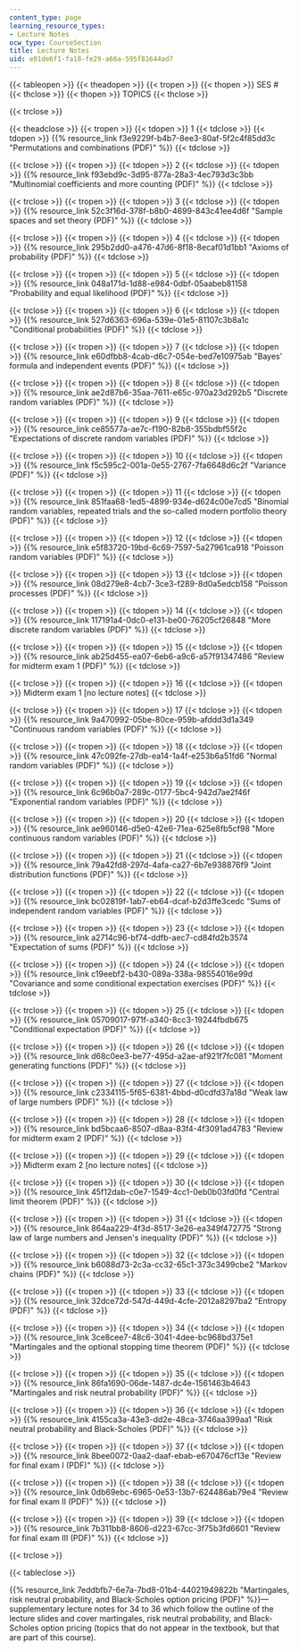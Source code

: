 ```yaml
---
content_type: page
learning_resource_types:
- Lecture Notes
ocw_type: CourseSection
title: Lecture Notes
uid: e01de6f1-fa18-fe29-a66a-595f81644ad7
---
```


{{< tableopen >}}
{{< theadopen >}}
{{< tropen >}}
{{< thopen >}}
SES #
{{< thclose >}}
{{< thopen >}}
TOPICS
{{< thclose >}}

{{< trclose >}}

{{< theadclose >}}
{{< tropen >}}
{{< tdopen >}}
1
{{< tdclose >}}
{{< tdopen >}}
{{% resource_link f3e9229f-b4b7-8ee3-80af-5f2c4f85dd3c "Permutations and combinations (PDF)" %}}
{{< tdclose >}}

{{< trclose >}}
{{< tropen >}}
{{< tdopen >}}
2
{{< tdclose >}}
{{< tdopen >}}
{{% resource_link f93ebd9c-3d95-877a-28a3-4ec793d3c3bb "Multinomial coefficients and more counting (PDF)" %}}
{{< tdclose >}}

{{< trclose >}}
{{< tropen >}}
{{< tdopen >}}
3
{{< tdclose >}}
{{< tdopen >}}
{{% resource_link 52c3f16d-378f-b8b0-4699-843c41ee4d6f "Sample spaces and set theory (PDF)" %}}
{{< tdclose >}}

{{< trclose >}}
{{< tropen >}}
{{< tdopen >}}
4
{{< tdclose >}}
{{< tdopen >}}
{{% resource_link 295b2dd0-a476-47d6-8f18-8ecaf01d1bb1 "Axioms of probability (PDF)" %}}
{{< tdclose >}}

{{< trclose >}}
{{< tropen >}}
{{< tdopen >}}
5
{{< tdclose >}}
{{< tdopen >}}
{{% resource_link 048a171d-1d88-e984-0dbf-05aabeb81158 "Probability and equal likelihood (PDF)" %}}
{{< tdclose >}}

{{< trclose >}}
{{< tropen >}}
{{< tdopen >}}
6
{{< tdclose >}}
{{< tdopen >}}
{{% resource_link 527d6363-696a-539e-01e5-81107c3b8a1c "Conditional probabilities (PDF)" %}}
{{< tdclose >}}

{{< trclose >}}
{{< tropen >}}
{{< tdopen >}}
7
{{< tdclose >}}
{{< tdopen >}}
{{% resource_link e60dfbb8-4cab-d6c7-054e-bed7e10975ab "Bayes' formula and independent events (PDF)" %}}
{{< tdclose >}}

{{< trclose >}}
{{< tropen >}}
{{< tdopen >}}
8
{{< tdclose >}}
{{< tdopen >}}
{{% resource_link ae2d87b6-35aa-7611-e65c-970a23d292b5 "Discrete random variables (PDF)" %}}
{{< tdclose >}}

{{< trclose >}}
{{< tropen >}}
{{< tdopen >}}
9
{{< tdclose >}}
{{< tdopen >}}
{{% resource_link ce85577a-ae7c-f190-82b8-355bdbf55f2c "Expectations of discrete random variables (PDF)" %}}
{{< tdclose >}}

{{< trclose >}}
{{< tropen >}}
{{< tdopen >}}
10
{{< tdclose >}}
{{< tdopen >}}
{{% resource_link f5c595c2-001a-0e55-2767-7fa6648d6c2f "Variance (PDF)" %}}
{{< tdclose >}}

{{< trclose >}}
{{< tropen >}}
{{< tdopen >}}
11
{{< tdclose >}}
{{< tdopen >}}
{{% resource_link 851faa68-1ed5-4899-934e-d624c00e7cd5 "Binomial random variables, repeated trials and the so-called modern portfolio theory (PDF)" %}}
{{< tdclose >}}

{{< trclose >}}
{{< tropen >}}
{{< tdopen >}}
12
{{< tdclose >}}
{{< tdopen >}}
{{% resource_link e5f83720-19bd-6c69-7597-5a27961ca918 "Poisson random variables (PDF)" %}}
{{< tdclose >}}

{{< trclose >}}
{{< tropen >}}
{{< tdopen >}}
13
{{< tdclose >}}
{{< tdopen >}}
{{% resource_link 08d279e8-4cb7-3ce3-f289-8d0a5edcb158 "Poisson processes (PDF)" %}}
{{< tdclose >}}

{{< trclose >}}
{{< tropen >}}
{{< tdopen >}}
14
{{< tdclose >}}
{{< tdopen >}}
{{% resource_link 117191a4-0dc0-e131-be00-76205cf26848 "More discrete random variables (PDF)" %}}
{{< tdclose >}}

{{< trclose >}}
{{< tropen >}}
{{< tdopen >}}
15
{{< tdclose >}}
{{< tdopen >}}
{{% resource_link ab25d455-ea07-6eb6-a9c6-a57f91347486 "Review for midterm exam 1 (PDF)" %}}
{{< tdclose >}}

{{< trclose >}}
{{< tropen >}}
{{< tdopen >}}
16
{{< tdclose >}}
{{< tdopen >}}
Midterm exam 1 \[no lecture notes\]
{{< tdclose >}}

{{< trclose >}}
{{< tropen >}}
{{< tdopen >}}
17
{{< tdclose >}}
{{< tdopen >}}
{{% resource_link 9a470992-05be-80ce-959b-afddd3d1a349 "Continuous random variables (PDF)" %}}
{{< tdclose >}}

{{< trclose >}}
{{< tropen >}}
{{< tdopen >}}
18
{{< tdclose >}}
{{< tdopen >}}
{{% resource_link 47c092fe-27db-ea14-1a4f-e253b6a51fd6 "Normal random variables (PDF)" %}}
{{< tdclose >}}

{{< trclose >}}
{{< tropen >}}
{{< tdopen >}}
19
{{< tdclose >}}
{{< tdopen >}}
{{% resource_link 6c96b0a7-289c-0177-5bc4-942d7ae2f46f "Exponential random variables (PDF)" %}}
{{< tdclose >}}

{{< trclose >}}
{{< tropen >}}
{{< tdopen >}}
20
{{< tdclose >}}
{{< tdopen >}}
{{% resource_link ae960146-d5e0-42e6-71ea-625e8fb5cf98 "More continuous random variables (PDF)" %}}
{{< tdclose >}}

{{< trclose >}}
{{< tropen >}}
{{< tdopen >}}
21
{{< tdclose >}}
{{< tdopen >}}
{{% resource_link 79a42fd8-297d-4afa-ca27-6b7e938876f9 "Joint distribution functions (PDF)" %}}
{{< tdclose >}}

{{< trclose >}}
{{< tropen >}}
{{< tdopen >}}
22
{{< tdclose >}}
{{< tdopen >}}
{{% resource_link bc02819f-1ab7-eb64-dcaf-b2d3ffe3cedc "Sums of independent random variables (PDF)" %}}
{{< tdclose >}}

{{< trclose >}}
{{< tropen >}}
{{< tdopen >}}
23
{{< tdclose >}}
{{< tdopen >}}
{{% resource_link a2714c96-bf74-ddfb-aec7-cd84fd2b3574 "Expectation of sums (PDF)" %}}
{{< tdclose >}}

{{< trclose >}}
{{< tropen >}}
{{< tdopen >}}
24
{{< tdclose >}}
{{< tdopen >}}
{{% resource_link c19eebf2-b430-089a-338a-98554016e99d "Covariance and some conditional expectation exercises (PDF)" %}}
{{< tdclose >}}

{{< trclose >}}
{{< tropen >}}
{{< tdopen >}}
25
{{< tdclose >}}
{{< tdopen >}}
{{% resource_link 05709017-971f-a340-8cc3-19244fbdb675 "Conditional expectation (PDF)" %}}
{{< tdclose >}}

{{< trclose >}}
{{< tropen >}}
{{< tdopen >}}
26
{{< tdclose >}}
{{< tdopen >}}
{{% resource_link d68c0ee3-be77-495d-a2ae-af921f7fc081 "Moment generating functions (PDF)" %}}
{{< tdclose >}}

{{< trclose >}}
{{< tropen >}}
{{< tdopen >}}
27
{{< tdclose >}}
{{< tdopen >}}
{{% resource_link c2334115-5f65-6381-4bbd-d0cdfd37a18d "Weak law of large numbers (PDF)" %}}
{{< tdclose >}}

{{< trclose >}}
{{< tropen >}}
{{< tdopen >}}
28
{{< tdclose >}}
{{< tdopen >}}
{{% resource_link bd5bcaa6-8507-d8aa-83f4-4f3091ad4783 "Review for midterm exam 2 (PDF)" %}}
{{< tdclose >}}

{{< trclose >}}
{{< tropen >}}
{{< tdopen >}}
29
{{< tdclose >}}
{{< tdopen >}}
Midterm exam 2 \[no lecture notes\]
{{< tdclose >}}

{{< trclose >}}
{{< tropen >}}
{{< tdopen >}}
30
{{< tdclose >}}
{{< tdopen >}}
{{% resource_link 45f12dab-c0e7-1549-4cc1-0eb0b03fd0fd "Central limit theorem (PDF)" %}}
{{< tdclose >}}

{{< trclose >}}
{{< tropen >}}
{{< tdopen >}}
31
{{< tdclose >}}
{{< tdopen >}}
{{% resource_link 864aa229-4f3d-8517-3e26-ea349f472775 "Strong law of large numbers and Jensen's inequality (PDF)" %}}
{{< tdclose >}}

{{< trclose >}}
{{< tropen >}}
{{< tdopen >}}
32
{{< tdclose >}}
{{< tdopen >}}
{{% resource_link b6088d73-2c3a-cc32-65c1-373c3499cbe2 "Markov chains (PDF)" %}}
{{< tdclose >}}

{{< trclose >}}
{{< tropen >}}
{{< tdopen >}}
33
{{< tdclose >}}
{{< tdopen >}}
{{% resource_link 32dce72d-547d-449d-4cfe-2012a8297ba2 "Entropy (PDF)" %}}
{{< tdclose >}}

{{< trclose >}}
{{< tropen >}}
{{< tdopen >}}
34
{{< tdclose >}}
{{< tdopen >}}
{{% resource_link 3ce8cee7-48c6-3041-4dee-bc968bd375e1 "Martingales and the optional stopping time theorem (PDF)" %}}
{{< tdclose >}}

{{< trclose >}}
{{< tropen >}}
{{< tdopen >}}
35
{{< tdclose >}}
{{< tdopen >}}
{{% resource_link 86fa1690-06de-1487-dc4e-1561463b4643 "Martingales and risk neutral probability (PDF)" %}}
{{< tdclose >}}

{{< trclose >}}
{{< tropen >}}
{{< tdopen >}}
36
{{< tdclose >}}
{{< tdopen >}}
{{% resource_link 4155ca3a-43e3-dd2e-48ca-3746aa399aa1 "Risk neutral probability and Black-Scholes (PDF)" %}}
{{< tdclose >}}

{{< trclose >}}
{{< tropen >}}
{{< tdopen >}}
37
{{< tdclose >}}
{{< tdopen >}}
{{% resource_link 8bee0072-0aa2-daaf-ebab-e670476cf13e "Review for final exam I (PDF)" %}}
{{< tdclose >}}

{{< trclose >}}
{{< tropen >}}
{{< tdopen >}}
38
{{< tdclose >}}
{{< tdopen >}}
{{% resource_link 0db69ebc-6965-0e53-13b7-624486ab79e4 "Review for final exam II (PDF)" %}}
{{< tdclose >}}

{{< trclose >}}
{{< tropen >}}
{{< tdopen >}}
39
{{< tdclose >}}
{{< tdopen >}}
{{% resource_link 7b311bb8-8606-d223-67cc-3f75b3fd6601 "Review for final exam III (PDF)" %}}
{{< tdclose >}}

{{< trclose >}}

{{< tableclose >}}

{{% resource_link 7eddbfb7-6e7a-7bd8-01b4-44021949822b "Martingales, risk neutral probability, and Black-Scholes option pricing (PDF)" %}}—supplementary lecture notes for 34 to 36 which follow the outline of the lecture slides and cover martingales, risk neutral probability, and Black-Scholes option pricing (topics that do not appear in the textbook, but that are part of this course).